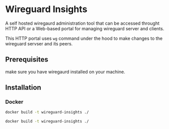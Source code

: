 # Wireguard Insights

A self hosted wiregaurd administration tool that can be accessed throught HTTP API or a Web-based portal for managing wireguard server and clients.

This HTTP portal uses `wg` command under the hood to make changes to the wireguard servser and its peers.

## Prerequisites

make sure you have wiregaurd installed on your machine.

## Installation

### Docker

```BASH
docker build -t wireguard-insights ./
```

```BASH
docker build -t wireguard-insights ./
```